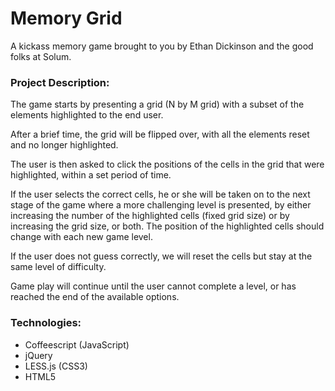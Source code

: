 # Memory Grid

A kickass memory game brought to you by Ethan Dickinson and the good folks at Solum.

### Project Description:

The game starts by presenting a grid (N by M grid) with a subset of the elements highlighted to the end user.

After a brief time, the grid will be flipped over, with all the elements reset and no longer highlighted.

The user is then asked to click the positions of the cells in the grid that were highlighted, within a set period of time. 

If the user selects the correct cells, he or she will be taken on to the next stage of the game where a more challenging level is presented, by either increasing the number of the highlighted cells (fixed grid size) or by increasing the grid size, or both. The position of the highlighted cells should change with each new game level.

If the user does not guess correctly, we will reset the cells but stay at the same level of difficulty. 

Game play will continue until the user cannot complete a level, or has reached the end of the available options.  


### Technologies:

* Coffeescript (JavaScript)
* jQuery
* LESS.js (CSS3)
* HTML5